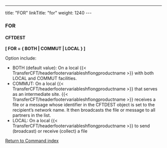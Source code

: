 ---
title: "FOR"
linkTitle: "for"
weight: 1240
---<span id="for"></span>

### FOR

#### CFTDEST

****[ FOR
= { BOTH
&#124; COMMUT &#124;
LOCAL } ]****

Option include:

* BOTH
    (default value): On a local {{< TransferCFT/headerfootervariableshflongproductname >}} with both LOCAL and COMMUT facilities.
* COMMUT:
    On a local {{< TransferCFT/headerfootervariableshflongproductname >}} that serves as an intermediate site. {{< TransferCFT/headerfootervariableshflongproductname >}} receives
    a file or a message whose identifier in the CFTDEST object is set to the
    recipient’s network name. It then broadcasts the file or message to all
    partners in the list.
* LOCAL:
    On a local {{< TransferCFT/headerfootervariableshflongproductname >}} to send (broadcast) or receive (collect) a file  

[Return to Command index](../../)
